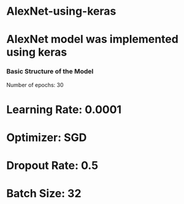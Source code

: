 # AlexNet-using-keras

# AlexNet model was implemented using keras

### Basic Structure of the Model
Number of epochs: 30
# Learning Rate: 0.0001
# Optimizer: SGD
# Dropout Rate: 0.5
# Batch Size: 32
